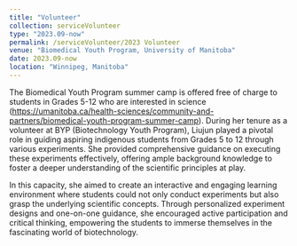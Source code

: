 ```yaml
---
title: "Volunteer"
collection: serviceVolunteer
type: "2023.09-now"
permalink: /serviceVolunteer/2023 Volunteer
venue: "Biomedical Youth Program, University of Manitoba"
date: 2023.09-now
location: "Winnipeg, Manitoba"
---
```

The Biomedical Youth Program summer camp is offered free of charge to students in Grades 5-12 who are interested in science (https://umanitoba.ca/health-sciences/community-and-partners/biomedical-youth-program-summer-camp).
During her tenure as a volunteer at BYP (Biotechnology Youth Program), Liujun played a pivotal role in guiding aspiring indigenous students from Grades 5 to 12 through various experiments. She provided comprehensive guidance on executing these experiments effectively, offering ample background knowledge to foster a deeper understanding of the scientific principles at play.

In this capacity, she aimed to create an interactive and engaging learning environment where students could not only conduct experiments but also grasp the underlying scientific concepts. Through personalized experiment designs and one-on-one guidance, she encouraged active participation and critical thinking, empowering the students to immerse themselves in the fascinating world of biotechnology.

